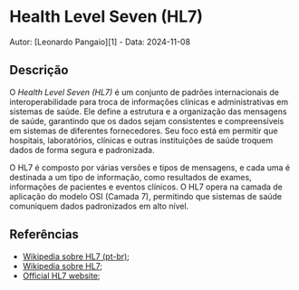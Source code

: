 # Health Level Seven (HL7)

Autor: [Leonardo Pangaio][1] - Data: 2024-11-08

## Descrição

O *Health Level Seven (HL7)* é um conjunto de padrões internacionais de interoperabilidade para troca de informações clínicas e administrativas em sistemas de saúde. Ele define a estrutura e a organização das mensagens de saúde, garantindo que os dados sejam consistentes e compreensíveis em sistemas de diferentes fornecedores. Seu foco está em permitir que hospitais, laboratórios, clínicas e outras instituições de saúde troquem dados de forma segura e padronizada.

O HL7 é composto por várias versões e tipos de mensagens, e cada uma é destinada a um tipo de informação, como resultados de exames, informações de pacientes e eventos clínicos. O HL7 opera na camada de aplicação do modelo OSI (Camada 7), permitindo que sistemas de saúde comuniquem dados padronizados em alto nível.

## Referências

- [Wikipedia sobre HL7 (pt-br)](https://pt.wikipedia.org/wiki/Health_Level_7);
- [Wikipedia sobre HL7](https://en.wikipedia.org/wiki/Health_Level_7);
- [Official HL7 website](https://www.hl7.org/);
